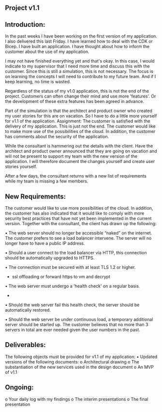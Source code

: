 ## Project v1.1 
## Introduction:
In the past weeks I have been working on the first version of my application. I also delivered this last Friday. I have learned how to deal with the CDK or Bicep. I have built an application. I have thought about how to inform the customer about the use of my application.

I may not have finished everything yet and that's okay. In this case, I would indicate to my supervisor that I need more time and discuss this with the customer. Since this is still a simulation, this is not necessary. The focus is on learning the concepts I will need to contribute to my future team. And if I keep learning, no time is wasted.

Regardless of the status of my v1.0 application, this is not the end of the project. Customers can often change their mind and use more 'features'. Or the development of these extra features has been agreed in advance.

Part of the simulation is that the architect and product owner who created my user stories for this are on vacation. So I have to do a little more yourself for v1.1 of the application.
Assignment:
The customer is satisfied with the delivery of my application. This is just not the end. The customer would like to make more use of the possibilities of the cloud. In addition, the customer has comments about the security of the application.

While the consultant is hammering out the details with the client. Have the architect and product owner announced that they are going on vacation and will not be present to support my team with the new version of the application. I will therefore document the changes yourself and create user stories yourself.

After a few days, the consultant returns with a new list of requirements while my team is missing a few members.

## New Requirements:
The customer would like to use more possibilities of the cloud. In addition, the customer has also indicated that it would like to comply with more security best practices that have not yet been implemented in the current version. Together with the consultant, the client has drawn up the following:

• The web server should no longer be accessible “naked” on the internet. The customer prefers to see a load balancer intervene. The server will no longer have to have a public IP address.

• Should a user connect to the load balancer via HTTP, this connection should be automatically upgraded to HTTPS.

• The connection must be secured with at least TLS 1.2 or higher.
-   ssl offloading or forward https to vm and decrypt

• The web server must undergo a 'health check' on a regular basis.

- 

• Should the web server fail this health check, the server should be automatically restored.

• Should the web server be under continuous load, a temporary additional server should be started up. The customer believes that no more than 3 servers in total are ever needed given the user numbers in the past.

## Deliverables:
The following objects must be provided for v1.1 of my application:
• Updated versions of the following documents:
o Architectural drawing
o The substantiation of the new services used in the design document
o An MVP of v1.1


## Ongoing:
o Your daily log with my findings
o The interim presentations
o The final presentation
